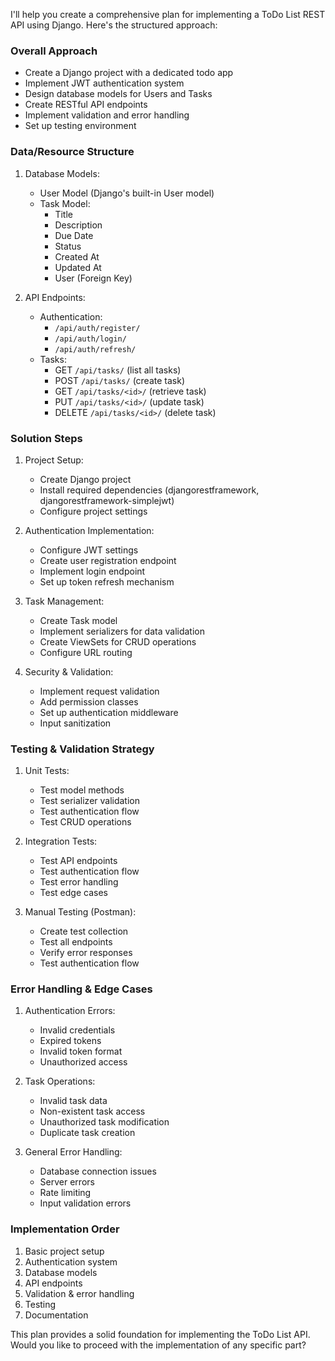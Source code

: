 I'll help you create a comprehensive plan for implementing a ToDo List REST API using Django. Here's the structured approach:

### Overall Approach
- Create a Django project with a dedicated todo app
- Implement JWT authentication system
- Design database models for Users and Tasks
- Create RESTful API endpoints
- Implement validation and error handling
- Set up testing environment

### Data/Resource Structure
1. Database Models:
   - User Model (Django's built-in User model)
   - Task Model:
     - Title
     - Description
     - Due Date
     - Status
     - Created At
     - Updated At
     - User (Foreign Key)

2. API Endpoints:
   - Authentication:
     - `/api/auth/register/`
     - `/api/auth/login/`
     - `/api/auth/refresh/`
   - Tasks:
     - GET `/api/tasks/` (list all tasks)
     - POST `/api/tasks/` (create task)
     - GET `/api/tasks/<id>/` (retrieve task)
     - PUT `/api/tasks/<id>/` (update task)
     - DELETE `/api/tasks/<id>/` (delete task)

### Solution Steps
1. Project Setup:
   - Create Django project
   - Install required dependencies (djangorestframework, djangorestframework-simplejwt)
   - Configure project settings

2. Authentication Implementation:
   - Configure JWT settings
   - Create user registration endpoint
   - Implement login endpoint
   - Set up token refresh mechanism

3. Task Management:
   - Create Task model
   - Implement serializers for data validation
   - Create ViewSets for CRUD operations
   - Configure URL routing

4. Security & Validation:
   - Implement request validation
   - Add permission classes
   - Set up authentication middleware
   - Input sanitization

### Testing & Validation Strategy
1. Unit Tests:
   - Test model methods
   - Test serializer validation
   - Test authentication flow
   - Test CRUD operations

2. Integration Tests:
   - Test API endpoints
   - Test authentication flow
   - Test error handling
   - Test edge cases

3. Manual Testing (Postman):
   - Create test collection
   - Test all endpoints
   - Verify error responses
   - Test authentication flow

### Error Handling & Edge Cases
1. Authentication Errors:
   - Invalid credentials
   - Expired tokens
   - Invalid token format
   - Unauthorized access

2. Task Operations:
   - Invalid task data
   - Non-existent task access
   - Unauthorized task modification
   - Duplicate task creation

3. General Error Handling:
   - Database connection issues
   - Server errors
   - Rate limiting
   - Input validation errors

### Implementation Order
1. Basic project setup
2. Authentication system
3. Database models
4. API endpoints
5. Validation & error handling
6. Testing
7. Documentation

This plan provides a solid foundation for implementing the ToDo List API. Would you like to proceed with the implementation of any specific part?